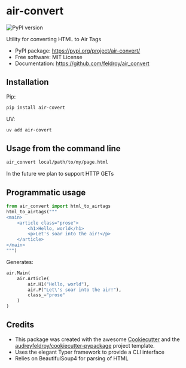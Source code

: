 # air-convert

![PyPI version](https://img.shields.io/pypi/v/air-convert.svg)

Utility for converting HTML to Air Tags

* PyPI package: https://pypi.org/project/air-convert/
* Free software: MIT License
* Documentation: https://github.com/feldroy/air_convert

## Installation

Pip:

```sh
pip install air-covert
```

UV:

```sh
uv add air-covert
```


## Usage from the command line

```sh
air_convert local/path/to/my/page.html
```

In the future we plan to support HTTP GETs

## Programmatic usage


```python
from air_convert import html_to_airtags
html_to_airtags("""
<main>
    <article class="prose">
        <h1>Hello, world</h1>
        <p>Let's soar into the air!</p>
    </article>
</main>
""")
```

Generates:

```python
air.Main(
    air.Article(
        air.H1("Hello, world"),
        air.P("Let\'s soar into the air!"),
        class_="prose"
    )
)
```

## Credits

- This package was created with the awesome [Cookiecutter](https://github.com/audreyfeldroy/cookiecutter) and the [audreyfeldroy/cookiecutter-pypackage](https://github.com/audreyfeldroy/cookiecutter-pypackage) project template.
- Uses the elegant Typer framework to provide a CLI interface
- Relies on BeautifulSoup4 for parsing of HTML
